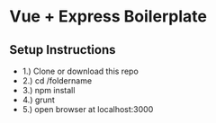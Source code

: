 # Vue + Express Boilerplate

## Setup Instructions
<ul>
<li>1.) Clone or download this repo</li>
<li>2.) cd /foldername</li>
<li>3.) npm install</li>
<li>4.) grunt </li>
<li>5.) open browser at localhost:3000</li>
<ul>
